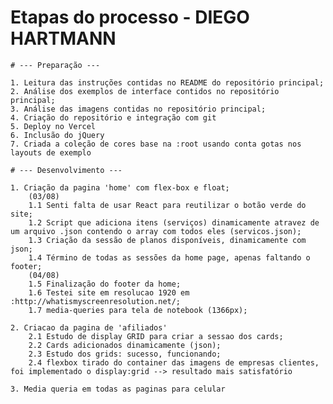 # Etapas do processo - DIEGO HARTMANN

    # --- Preparação ---
	
    1. Leitura das instruções contidas no README do repositório principal;
    2. Análise dos exemplos de interface contidos no repositório principal;
    3. Análise das imagens contidas no repositório principal;
	4. Criação do repositório e integração com git
	5. Deploy no Vercel
	6. Inclusão do jQuery
	7. Criada a coleção de cores base na :root usando conta gotas nos layouts de exemplo
	    
	# --- Desenvolvimento ---
	
    1. Criação da pagina 'home' com flex-box e float;
		(03/08)
		1.1 Senti falta de usar React para reutilizar o botão verde do site;
		1.2 Script que adiciona itens (serviços) dinamicamente atravez de um arquivo .json contendo o array com todos eles (servicos.json);
		1.3 Criação da sessão de planos disponíveis, dinamicamente com json;
		1.4 Término de todas as sessões da home page, apenas faltando o footer;
		(04/08)
		1.5 Finalização do footer da home;
		1.6 Testei site em resolucao 1920 em :http://whatismyscreenresolution.net/;
		1.7 media-queries para tela de notebook (1366px);
		
	2. Criacao da pagina de 'afiliados'
		2.1 Estudo de display GRID para criar a sessao dos cards;
		2.2 Cards adicionados dinamicamente (json);
		2.3 Estudo dos grids: sucesso, funcionando;
		2.4 flexbox tirado do container das imagens de empresas clientes, foi implementado o display:grid --> resultado mais satisfatório
		
	3. Media queria em todas as paginas para celular
	